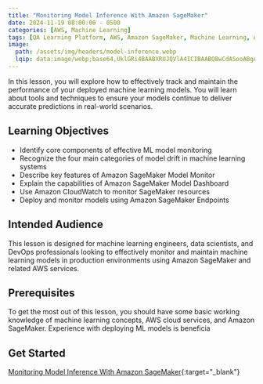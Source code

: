 ```yaml
---
title: "Monitoring Model Inference With Amazon SageMaker"
date: 2024-11-19 08:00:00 - 0500
categories: [AWS, Machine Learning]
tags: [QA Learning Platform, AWS, Amazon SageMaker, Machine Learning, Amazon SageMaker Model Monitor, Amazon SageMaker Model Dashboard, Amazon SageMaker Endpoints, Amazon CloudWatch]
image: 
  path: /assets/img/headers/model-inference.webp
  lqip: data:image/webp;base64,UklGRi4BAABXRUJQVlA4ICIBAABQBwCdASooABgAPu1srlIppaQipWsxMB2JZAC/awz73+ga0zMveLq/X+8df6mzvni0vbZTS8Fr+crbaF5nN8ejMyIAAP75xrn5sqa6P2wBR+4b7MZvw8JP7H31awvzpnTyyaWAQIpDXnpz417yZSul30Zrx1jDk26ViKWwnVVU6qz0TUmkJjRRa+frlPrW8jQwz9ta4N+x3Uv7IdM6HyUHcmlKn+1POiiFZN8O/VOCSmb7lTCENYGiZQCtQ7tMDlTsbVSvW68Cu8LccJcBH86QTA/CINH5zotFvgkOEnPVqYH+mnPeTkuOc7KQTzqTnK/Kr/Br9oVxs7pb4juwjP6yoJGTsD5dfUKqUI14nlcPJMZl9JhdzU0lff4TuHJPL4AAAA==
---
```


In this lesson, you will explore how to effectively track and maintain the performance of your deployed machine learning models. You will learn about tools and techniques to ensure your models continue to deliver accurate predictions in real-world scenarios.

## Learning Objectives
- Identify core components of effective ML model monitoring
- Recognize the four main categories of model drift in machine learning systems
- Describe key features of Amazon SageMaker Model Monitor
- Explain the capabilities of Amazon SageMaker Model Dashboard
- Use Amazon CloudWatch to monitor SageMaker resources
- Deploy and monitor models using Amazon SageMaker Endpoints

## Intended Audience 
This lesson is designed for machine learning engineers, data scientists, and DevOps professionals looking to effectively monitor and maintain machine learning models in production environments using Amazon SageMaker and related AWS services.

## Prerequisites 
To get the most out of this lesson, you should have some basic working knowledge of machine learning concepts, AWS cloud services, and Amazon SageMaker. Experience with deploying ML models is beneficia

## Get Started
[Monitoring Model Inference With Amazon SageMaker](https://platform.qa.com/course/optimize-machine-learning-models-for-inference-with-sagemaker-neo-1/introduction-1730928863253-1/){:target="_blank"}